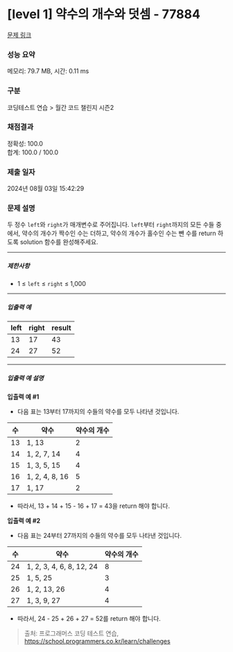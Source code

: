 # [level 1] 약수의 개수와 덧셈 - 77884 

[문제 링크](https://school.programmers.co.kr/learn/courses/30/lessons/77884) 

### 성능 요약

메모리: 79.7 MB, 시간: 0.11 ms

### 구분

코딩테스트 연습 > 월간 코드 챌린지 시즌2

### 채점결과

정확성: 100.0<br/>합계: 100.0 / 100.0

### 제출 일자

2024년 08월 03일 15:42:29

### 문제 설명

<p>두 정수 <code>left</code>와 <code>right</code>가 매개변수로 주어집니다. <code>left</code>부터 <code>right</code>까지의 모든 수들 중에서, 약수의 개수가 짝수인 수는 더하고, 약수의 개수가 홀수인 수는 뺀 수를 return 하도록 solution 함수를 완성해주세요.</p>

<hr>

<h5>제한사항</h5>

<ul>
<li>1 ≤ <code>left</code> ≤ <code>right</code> ≤ 1,000</li>
</ul>

<hr>

<h5>입출력 예</h5>
<table class="table">
        <thead><tr>
<th>left</th>
<th>right</th>
<th>result</th>
</tr>
</thead>
        <tbody><tr>
<td>13</td>
<td>17</td>
<td>43</td>
</tr>
<tr>
<td>24</td>
<td>27</td>
<td>52</td>
</tr>
</tbody>
      </table>
<hr>

<h5>입출력 예 설명</h5>

<p><strong>입출력 예 #1</strong></p>

<ul>
<li>다음 표는 13부터 17까지의 수들의 약수를 모두 나타낸 것입니다.</li>
</ul>
<table class="table">
        <thead><tr>
<th>수</th>
<th>약수</th>
<th>약수의 개수</th>
</tr>
</thead>
        <tbody><tr>
<td>13</td>
<td>1, 13</td>
<td>2</td>
</tr>
<tr>
<td>14</td>
<td>1, 2, 7, 14</td>
<td>4</td>
</tr>
<tr>
<td>15</td>
<td>1, 3, 5, 15</td>
<td>4</td>
</tr>
<tr>
<td>16</td>
<td>1, 2, 4, 8, 16</td>
<td>5</td>
</tr>
<tr>
<td>17</td>
<td>1, 17</td>
<td>2</td>
</tr>
</tbody>
      </table>
<ul>
<li>따라서, 13 + 14 + 15 - 16 + 17 = 43을 return 해야 합니다.</li>
</ul>

<p><strong>입출력 예 #2</strong></p>

<ul>
<li>다음 표는 24부터 27까지의 수들의 약수를 모두 나타낸 것입니다.</li>
</ul>
<table class="table">
        <thead><tr>
<th>수</th>
<th>약수</th>
<th>약수의 개수</th>
</tr>
</thead>
        <tbody><tr>
<td>24</td>
<td>1, 2, 3, 4, 6, 8, 12, 24</td>
<td>8</td>
</tr>
<tr>
<td>25</td>
<td>1, 5, 25</td>
<td>3</td>
</tr>
<tr>
<td>26</td>
<td>1, 2, 13, 26</td>
<td>4</td>
</tr>
<tr>
<td>27</td>
<td>1, 3, 9, 27</td>
<td>4</td>
</tr>
</tbody>
      </table>
<ul>
<li>따라서, 24 - 25 + 26 + 27 = 52를 return 해야 합니다.</li>
</ul>


> 출처: 프로그래머스 코딩 테스트 연습, https://school.programmers.co.kr/learn/challenges